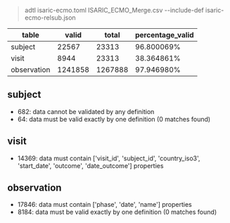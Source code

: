 >adtl isaric-ecmo.toml ISARIC_ECMO_Merge.csv --include-def isaric-ecmo-relsub.json

|table          |valid  |total  |percentage_valid|
|---------------|-------|-------|----------------|
|subject        |22567  |23313  |96.800069% |
|visit          |8944   |23313  |38.364861% |
|observation    |1241858        |1267888        |97.946980% |

## subject

* 682: data cannot be validated by any definition
* 64: data must be valid exactly by one definition (0 matches found)

## visit

* 14369: data must contain ['visit_id', 'subject_id', 'country_iso3', 'start_date', 'outcome', 'date_outcome'] properties

## observation

* 17846: data must contain ['phase', 'date', 'name'] properties
* 8184: data must be valid exactly by one definition (0 matches found)
